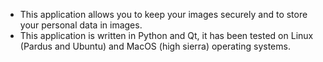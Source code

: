 * This application allows you to keep your images securely and to store your personal data in images. 
* This application is written in Python and Qt, it has been tested on Linux (Pardus and Ubuntu) and MacOS (high sierra) operating systems.

